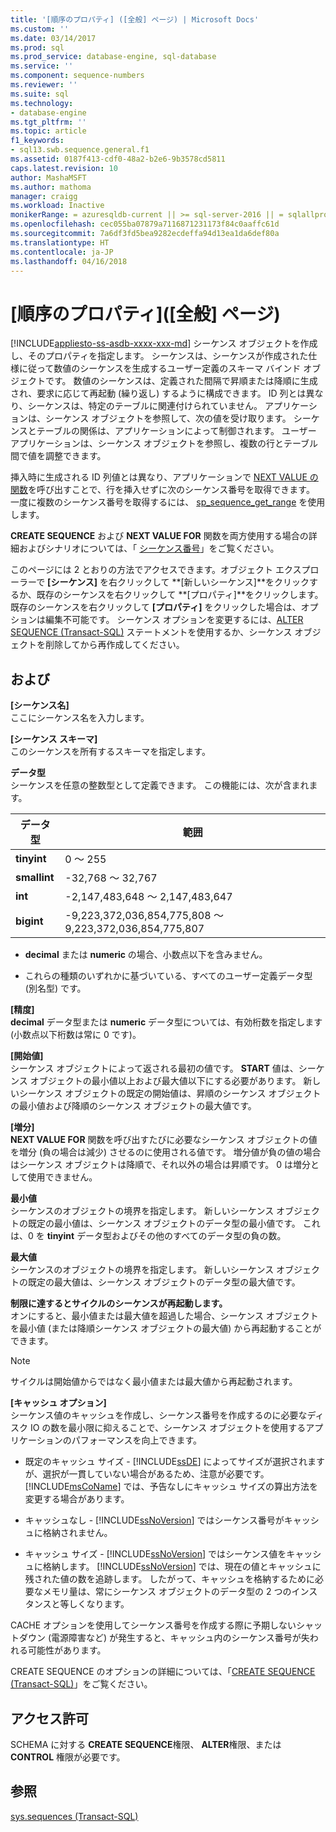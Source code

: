```yaml
---
title: '[順序のプロパティ] ([全般] ページ) | Microsoft Docs'
ms.custom: ''
ms.date: 03/14/2017
ms.prod: sql
ms.prod_service: database-engine, sql-database
ms.service: ''
ms.component: sequence-numbers
ms.reviewer: ''
ms.suite: sql
ms.technology:
- database-engine
ms.tgt_pltfrm: ''
ms.topic: article
f1_keywords:
- sql13.swb.sequence.general.f1
ms.assetid: 0187f413-cdf0-48a2-b2e6-9b3578cd5811
caps.latest.revision: 10
author: MashaMSFT
ms.author: mathoma
manager: craigg
ms.workload: Inactive
monikerRange: = azuresqldb-current || >= sql-server-2016 || = sqlallproducts-allversions
ms.openlocfilehash: cec055ba07879a7116871231173f84c0aaffc61d
ms.sourcegitcommit: 7a6df3fd5bea9282ecdeffa94d13ea1da6def80a
ms.translationtype: HT
ms.contentlocale: ja-JP
ms.lasthandoff: 04/16/2018
---
```

# <a name="sequence-properties-general-page"></a>[順序のプロパティ]\([全般] ページ)
[!INCLUDE[appliesto-ss-asdb-xxxx-xxx-md](../../includes/appliesto-ss-asdb-xxxx-xxx-md.md)]
  シーケンス オブジェクトを作成し、そのプロパティを指定します。 シーケンスは、シーケンスが作成された仕様に従って数値のシーケンスを生成するユーザー定義のスキーマ バインド オブジェクトです。 数値のシーケンスは、定義された間隔で昇順または降順に生成され、要求に応じて再起動 (繰り返し) するように構成できます。 ID 列とは異なり、シーケンスは、特定のテーブルに関連付けられていません。 アプリケーションは、シーケンス オブジェクトを参照して、次の値を受け取ります。 シーケンスとテーブルの関係は、アプリケーションによって制御されます。 ユーザー アプリケーションは、シーケンス オブジェクトを参照し、複数の行とテーブル間で値を調整できます。  
  
 挿入時に生成される ID 列値とは異なり、アプリケーションで [NEXT VALUE の関数](../../t-sql/functions/next-value-for-transact-sql.md)を呼び出すことで、行を挿入せずに次のシーケンス番号を取得できます。 一度に複数のシーケンス番号を取得するには、 [sp_sequence_get_range](../../relational-databases/system-stored-procedures/sp-sequence-get-range-transact-sql.md) を使用します。  
  
 **CREATE SEQUENCE** および **NEXT VALUE FOR** 関数を両方使用する場合の詳細およびシナリオについては、「 [シーケンス番号](../../relational-databases/sequence-numbers/sequence-numbers.md)」をご覧ください。  
  
 このページには 2 とおりの方法でアクセスできます。オブジェクト エクスプローラーで **[シーケンス]** を右クリックして **[新しいシーケンス]**をクリックするか、既存のシーケンスを右クリックして **[プロパティ]**をクリックします。 既存のシーケンスを右クリックして **[プロパティ]** をクリックした場合は、オプションは編集不可能です。 シーケンス オプションを変更するには、[ALTER SEQUENCE &#40;Transact-SQL&#41;](../../t-sql/statements/alter-sequence-transact-sql.md) ステートメントを使用するか、シーケンス オブジェクトを削除してから再作成してください。  
  
## <a name="options"></a>および  
 **[シーケンス名]**  
 ここにシーケンス名を入力します。  
  
 **[シーケンス スキーマ]**  
 このシーケンスを所有するスキーマを指定します。  
  
 **データ型**  
 シーケンスを任意の整数型として定義できます。 この機能には、次が含まれます。  
  
|データ型|範囲|  
|---------------|-----------|  
|**tinyint**|0 ～ 255|  
|**smallint**|-32,768 ～ 32,767|  
|**int**|-2,147,483,648 ～ 2,147,483,647|  
|**bigint**|-9,223,372,036,854,775,808 ～ 9,223,372,036,854,775,807|  
  
-   **decimal** または **numeric** の場合、小数点以下を含みません。  
  
-   これらの種類のいずれかに基づいている、すべてのユーザー定義データ型 (別名型) です。  
  
 **[精度]**  
 **decimal** データ型または **numeric** データ型については、有効桁数を指定します (小数点以下桁数は常に 0 です)。  
  
 **[開始値]**  
 シーケンス オブジェクトによって返される最初の値です。 **START** 値は、シーケンス オブジェクトの最小値以上および最大値以下にする必要があります。 新しいシーケンス オブジェクトの既定の開始値は、昇順のシーケンス オブジェクトの最小値および降順のシーケンス オブジェクトの最大値です。  
  
 **[増分]**  
 **NEXT VALUE FOR** 関数を呼び出すたびに必要なシーケンス オブジェクトの値を増分 (負の場合は減少) させるのに使用される値です。 増分値が負の値の場合はシーケンス オブジェクトは降順で、それ以外の場合は昇順です。 0 は増分として使用できません。  
  
 **最小値**  
 シーケンスのオブジェクトの境界を指定します。 新しいシーケンス オブジェクトの既定の最小値は、シーケンス オブジェクトのデータ型の最小値です。 これは、0 を **tinyint** データ型およびその他のすべてのデータ型の負の数。  
  
 **最大値**  
 シーケンスのオブジェクトの境界を指定します。 新しいシーケンス オブジェクトの既定の最大値は、シーケンス オブジェクトのデータ型の最大値です。  
  
 **制限に達するとサイクルのシーケンスが再起動します。**  
 オンにすると、最小値または最大値を超過した場合、シーケンス オブジェクトを最小値 (または降順シーケンス オブジェクトの最大値) から再起動することができます。  
  
> [!NOTE]  
>  サイクルは開始値からではなく最小値または最大値から再起動されます。  
  
 **[キャッシュ オプション]**  
 シーケンス値のキャッシュを作成し、シーケンス番号を作成するのに必要なディスク IO の数を最小限に抑えることで、シーケンス オブジェクトを使用するアプリケーションのパフォーマンスを向上できます。  
  
-   既定のキャッシュ サイズ - [!INCLUDE[ssDE](../../includes/ssde-md.md)] によってサイズが選択されますが、選択が一貫していない場合があるため、注意が必要です。 [!INCLUDE[msCoName](../../includes/msconame-md.md)] では、予告なしにキャッシュ サイズの算出方法を変更する場合があります。  
  
-   キャッシュなし - [!INCLUDE[ssNoVersion](../../includes/ssnoversion-md.md)] ではシーケンス番号がキャッシュに格納されません。  
  
-   キャッシュ サイズ - [!INCLUDE[ssNoVersion](../../includes/ssnoversion-md.md)] ではシーケンス値をキャッシュに格納します。 [!INCLUDE[ssNoVersion](../../includes/ssnoversion-md.md)] では、現在の値とキャッシュに残された値の数を追跡します。 したがって、キャッシュを格納するために必要なメモリ量は、常にシーケンス オブジェクトのデータ型の 2 つのインスタンスと等しくなります。  
  
 CACHE オプションを使用してシーケンス番号を作成する際に予期しないシャットダウン (電源障害など) が発生すると、キャッシュ内のシーケンス番号が失われる可能性があります。  
  
 CREATE SEQUENCE のオプションの詳細については、「[CREATE SEQUENCE &#40;Transact-SQL&#41;](../../t-sql/statements/create-sequence-transact-sql.md)」をご覧ください。  
  
## <a name="permissions"></a>アクセス許可  
 SCHEMA に対する **CREATE SEQUENCE**権限、 **ALTER**権限、または **CONTROL** 権限が必要です。  
  
## <a name="see-also"></a>参照  
 [sys.sequences &#40;Transact-SQL&#41;](../../relational-databases/system-catalog-views/sys-sequences-transact-sql.md)  
  
  
